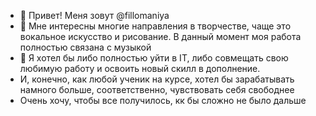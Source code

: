 - 👋 Привет! Меня зовут @fillomaniya
- 👀 Мне интересны многие направления в творчестве, чаще это вокальное искусство и рисование. В данный момент моя работа полностью связана с музыкой
- 🌱 Я хотел бы либо полностью уйти в IT, либо совмещать свою любимую работу и освоить новый скилл в дополнение.
- И, конечно, как любой ученик на курсе, хотел бы зарабатывать намного больше, соответственно, чувствовать себя свободнее
- Очень хочу, чтобы все получилось, кк бы сложно не было дальше

<!---
fillomaniya/fillomaniya is a ✨ special ✨ repository because its `README.md` (this file) appears on your GitHub profile.
You can click the Preview link to take a look at your changes.
--->
